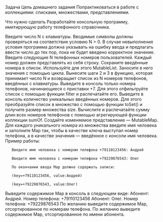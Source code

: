 Задача
Цель домашнего задания
Попрактиковаться в работе с коллекциями: списками, множествами, представлениями.



Что нужно сделать
Разработайте консольную программу, имитирующую работу телефонного справочника.

Введите число N с клавиатуры. Вводимые символы должны проверяться на соответствие условию N > 0. В случае невыполнения условия программа должна указывать на ошибку ввода и предлагать ввести число до тех пор, пока не будет введено корректное значение.
Введите следующие N телефонных номеров пользователей. Каждый номер должен представлять из себя строку.
Сохраните введённые номера в список. Используйте для этого MutableList. Заносите в него значения с помощью цикла.
Вынесите шаги 2 и 3 в функцию, которая принимает число N и возвращает список из N номеров телефонов, введённых с клавиатуры.
Выведите в консоль только номера телефонов, начинающиеся с приставки +7. Для этого отфильтруйте список с помощью функции filter и распечатайте его.
Выведите в консоль количество уникальных введённых номеров. Для этого преобразуйте список в множество c помощью функции toSet() и получите размер множества size.
Вычислите и распечатайте сумму длин всех номеров телефонов с помощью агрегирующей функции коллекции sumOf.
Создайте изменяемое представление — MutableMap. Для каждого уникального номера из множества введите имя человека и заполните Map так, чтобы в качестве ключа выступал номер телефона, а в качестве значения — введённое с консоли имя человека.
Пример работы:

       Введите имя человека с номером телефона +79110123456: Андрей

       Введите имя человека с номером телефона +79229876543: Олег

       По окончании ввода Map должно содержать записи: 

       (key=+79110123456, value:Андрей)

       (key=+79229876543, value:Олег)

Выведите содержимое Map в консоль в следующем виде:
Абонент: Андрей. Номер телефона: +79110123456
Абонент: Олег. Номер телефона: +79229876543
По желанию выведите содержимое Map, отсортированное по номерам телефона.
По желанию выведите содержимое Map, отсортированное по имени абонента.